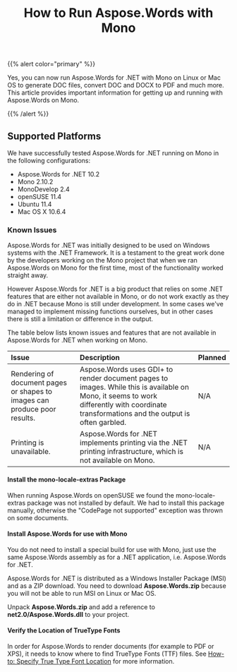 ﻿---
title: How to  Run Aspose.Words with Mono
second_title: Aspose.Words for .NET
articleTitle: How to  Run Aspose.Words with Mono
linktitle: How to  Run Aspose.Words with Mono
description: "Using Aspose.Words for .NET with Mono on Linux or Mac OS to generate DOC files, convert DOC and DOCX to PDF and much more in C#."
type: docs
weight: 10
url: /net/how-to-run-aspose-words-with-mono/
---

{{% alert color="primary" %}}

Yes, you can now run Aspose.Words for .NET with Mono on Linux or Mac OS to generate DOC files, convert DOC and DOCX to PDF and much more. This article provides important information for getting up and running with Aspose.Words on Mono.

{{% /alert %}}

## Supported Platforms

We have successfully tested Aspose.Words for .NET running on Mono in the following configurations:

- Aspose.Words for .NET 10.2 
- Mono 2.10.2 
- MonoDevelop 2.4 
- openSUSE 11.4 
- Ubuntu 11.4 
- Mac OS X 10.6.4 

### Known Issues

Aspose.Words for .NET was initially designed to be used on Windows systems with the .NET Framework. It is a testament to the great work done by the developers working on the Mono project that when we ran Aspose.Words on Mono for the first time, most of the functionality worked straight away.

However Aspose.Words for .NET is a big product that relies on some .NET features that are either not available in Mono, or do not work exactly as they do in .NET because Mono is still under development. In some cases we've managed to implement missing functions ourselves, but in other cases there is still a limitation or difference in the output. 

The table below lists known issues and features that are not available in Aspose.Words for .NET when working on Mono. 

|Issue |Description |Planned |
| :- | :- | :- |
|Rendering of document pages or shapes to images can produce poor results. |Aspose.Words uses GDI+ to render document pages to images. While this is available on Mono, it seems to work differently with coordinate transformations and the output is often garbled. |N/A |
|Printing is unavailable. |Aspose.Words for .NET implements printing via the .NET printing infrastructure, which is not available on Mono. |N/A |

#### Install the mono-locale-extras Package

When running Aspose.Words on openSUSE we found the mono-locale-extras package was not installed by default. We had to install this package manually, otherwise the "CodePage not supported" exception was thrown on some documents.

#### Install Aspose.Words for use with Mono

You do not need to install a special build for use with Mono, just use the same Aspose.Words assembly as for a .NET application, i.e. Aspose.Words for .NET.

Aspose.Words for .NET is distributed as a Windows Installer Package (MSI) and as a ZIP download. You need to download **Aspose.Words.zip** because you will not be able to run MSI on Linux or Mac OS. 

Unpack **Aspose.Words.zip** and add a reference to **net2.0/Aspose.Words.dll** to your project. 

#### Verify the Location of TrueType Fonts

In order for Aspose.Words to render documents (for example to PDF or XPS), it needs to know where to find TrueType Fonts (TTF) files. See [How-to: Specify True Type Font Location](/words/net/specifying-truetype-fonts-location/) for more information. 
